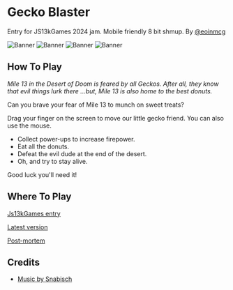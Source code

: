# Gecko Blaster

Entry for JS13kGames 2024 jam. Mobile friendly 8 bit shmup.
By [@eoinmcg](https://twitter.com/eoinmcg)

 ![Banner](https://raw.githubusercontent.com/eoinmcg/gecko/main/promo/title.png "Banner")
 ![Banner](https://raw.githubusercontent.com/eoinmcg/gecko/main/promo/screenshot-title.png "Banner")
 ![Banner](https://raw.githubusercontent.com/eoinmcg/gecko/main/promo/screenshot-2.png "Banner")
 ![Banner](https://raw.githubusercontent.com/eoinmcg/gecko/main/promo/screenshot-3.png "Banner")

## How To Play

*Mile 13 in the Desert of Doom is feared by all Geckos.*
*After all, they know that evil things lurk there*
*...but, Mile 13 is also home to the best donuts.*

Can you brave your fear of Mile 13 to munch on sweet treats?

Drag your finger on the screen to move our little gecko friend.
You can also use the mouse.

- Collect power-ups to increase firepower.
- Eat all the donuts.
- Defeat the evil dude at the end of the desert.
- Oh, and try to stay alive.

Good luck you'll need it!

## Where To Play

[Js13kGames entry](https://dev.js13kgames.com/2024/games/gecko-blaster)

[Latest version](https://eoinmcgrath.com/gecko)

[Post-mortem](https://eoinmcgrath.com/gecko/post-mortem.html)

## Credits

- [Music by Snabisch](https://snabisch.itch.io/free-music-sequences-for-pico-8)
